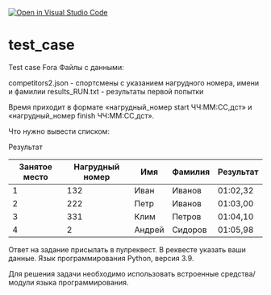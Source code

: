 [![Open in Visual Studio Code](https://classroom.github.com/assets/open-in-vscode-718a45dd9cf7e7f842a935f5ebbe5719a5e09af4491e668f4dbf3b35d5cca122.svg)](https://classroom.github.com/online_ide?assignment_repo_id=11574598&assignment_repo_type=AssignmentRepo)
# test_case
Test case Fora
Файлы с данными:

competitors2.json - спортсмены с указанием нагрудного номера, имени и фамилии
results_RUN.txt - результаты первой попытки
	




Время приходит в формате «нагрудный_номер start ЧЧ:ММ:СС,дст» и «нагрудный_номер finish ЧЧ:ММ:СС,дст».





Что нужно вывести списком:

Результат

| Занятое место | Нагрудный номер | Имя | Фамилия | Результат |
| --- | --- | --- | --- | --- |
| 1 | 132 | Иван | Иванов | 01:02,32 |
| 2 | 222 | Петр | Иванов | 01:03,00 |
| 3 | 331 | Клим | Петров | 01:04,10 |
| 4 | 2	| Андрей | Сидоров | 01:05,98 |


Ответ на задание присылать в пулреквест. В реквесте указать ваши данные.
Язык программирования Python, версия 3.9.

Для решения задачи необходимо использовать встроенные средства/модули языка программирования.
